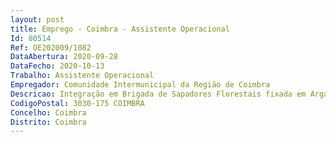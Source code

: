 ```yaml
--- 
layout: post
title: Emprego - Coimbra - Assistente Operacional
Id: 80514
Ref: OE202009/1082
DataAbertura: 2020-09-28
DataFecho: 2020-10-13
Trabalho: Assistente Operacional
Empregador: Comunidade Intermunicipal da Região de Coimbra
Descricao: Integração em Brigada de Sapadores Florestais fixada em Arganil, com intervenção na área geográfica da CIM RC  as funções a exercer são as inerentes à categoria, constantes na LTFP, designadamente  Integração em equipa de sapadores florestais para contribuição para a diminuição do risco de incêndio, através da silvicultura preventiva, nomeadamente na realização de ações de redução de combustível e resiliência do território aos incêndios florestais e também, na vertente da vigilância e combate aos incêndios  vigilância das áreas a que se encontra adstrito, ou estabelecido em POM  manuseamento de equipamentos moto manuais ou mecânicos de gestão florestal  outras atividades que sejam solicitadas pela CIM RC.
CodigoPostal: 3030-175 COIMBRA
Concelho: Coimbra
Distrito: Coimbra
--- 
```

